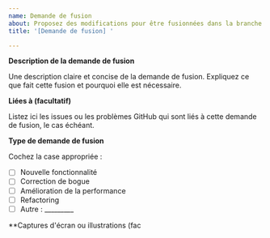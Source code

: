 ```yaml
---
name: Demande de fusion
about: Proposez des modifications pour être fusionnées dans la branche principale
title: '[Demande de fusion] '

---
```


**Description de la demande de fusion**

Une description claire et concise de la demande de fusion. Expliquez ce que fait cette fusion et pourquoi elle est nécessaire.

**Liées à (facultatif)**

Listez ici les issues ou les problèmes GitHub qui sont liés à cette demande de fusion, le cas échéant.

**Type de demande de fusion**

Cochez la case appropriée :
- [ ] Nouvelle fonctionnalité
- [ ] Correction de bogue
- [ ] Amélioration de la performance
- [ ] Refactoring
- [ ] Autre : _________

**Captures d'écran ou illustrations (fac
